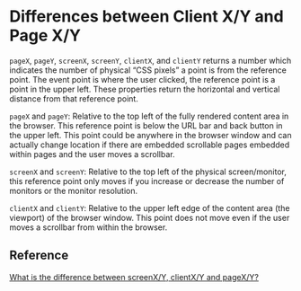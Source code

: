 # Differences between Client X/Y and Page X/Y

`pageX`, `pageY`, `screenX`, `screenY`, `clientX`, and `clientY` returns a number which indicates the number of physical “CSS pixels” a point is from the reference point. The event point is where the user clicked, the reference point is a point in the upper left. These properties return the horizontal and vertical distance from that reference point.

`pageX` and `pageY`:
Relative to the top left of the fully rendered content area in the browser. This reference point is below the URL bar and back button in the upper left. This point could be anywhere in the browser window and can actually change location if there are embedded scrollable pages embedded within pages and the user moves a scrollbar.

`screenX` and `screenY`:
Relative to the top left of the physical screen/monitor, this reference point only moves if you increase or decrease the number of monitors or the monitor resolution.

`clientX` and `clientY`:
Relative to the upper left edge of the content area (the viewport) of the browser window. This point does not move even if the user moves a scrollbar from within the browser.

## Reference

[What is the difference between screenX/Y, clientX/Y and pageX/Y?](https://stackoverflow.com/questions/6073505/what-is-the-difference-between-screenx-y-clientx-y-and-pagex-y)
